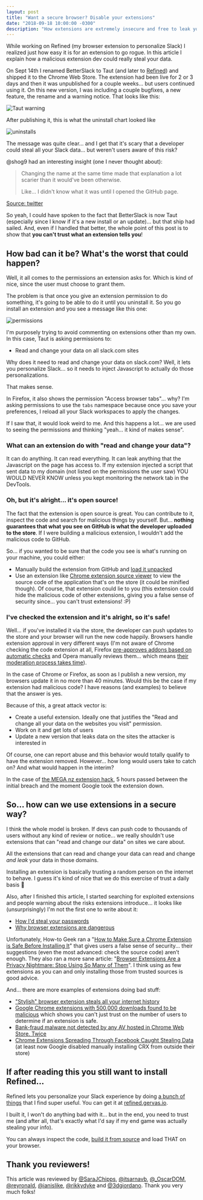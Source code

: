 ```yaml
---
layout: post
title: "Want a secure browser? Disable your extensions"
date: "2018-09-18 10:00:00 -0300"
description: "How extensions are extremely insecure and free to leak your data. Do you check their source code? Even when they are silently updated?"
---
```

While working on Refined (my browser extension to personalize Slack) I realized just how easy it is for an extension to go rogue. In this article I explain how a malicious extension dev could really steal your data.

<!--more-->

On Sept 14th I renamed BetterSlack to Taut (and later to [Refined](https://refined.gervas.io)) and shipped it to the Chrome Web Store. The extension had been live for 2 or 3 days and then it was unpublished for a couple weeks... but users continued using it. On this new version, I was including a couple bugfixes, a new feature, the rename and a warning notice. That looks like this:

![Taut warning](/public/images/tautWarning.png)

After publishing it, this is what the uninstall chart looked like

![uninstalls](/public/images/uninstalls.png)

The message was quite clear... and I get that it's scary that a developer could steal all your Slack data... but weren't users aware of this risk?

@shog9 had an interesting insight (one I never thought about):

> Changing the name at the same time made that explanation a lot scarier than it would've been otherwise.
>
> Like... I didn't know what it was until I opened the GitHub page.

[Source: twitter](https://twitter.com/shog9/status/1040977127238119429)

So yeah, I could have spoken to the fact that BetterSlack is now Taut (especially since I know if it's a new install or an update)... but that ship had sailed. And, even if I handled that better, the whole point of this post is to show that **you can't trust what an extension tells you**!

## How bad can it be? What's the worst that could happen?

Well, it all comes to the permissions an extension asks for. Which is kind of nice, since the user must choose to grant them.

The problem is that once you give an extension permission to do something, it's going to be able to do it until you uninstall it. So you go install an extension and you see a message like this one:

![permissions](/public/images/permissions.png)

I'm purposely trying to avoid commenting on extensions other than my own. In this case, Taut is asking permissions to:

* Read and change your data on all slack.com sites

Why does it need to read and change your data on slack.com? Well, it lets you personalize Slack... so it needs to inject Javascript to actually do those personalizations.

That makes sense.

In Firefox, it also shows the permission "Access browser tabs"... why? I'm asking permissions to use the `tabs` namespace because once you save your preferences, I reload all your Slack workspaces to apply the changes.

If I saw that, it would look weird to me. And this happens a lot... we are used to seeing the permissions and thinking "yeah... it kind of makes sense".

### What can an extension do with "read and change your data"?

It can do anything. It can read everything. It can leak anything that the Javascript on the page has access to. If my extension injected a script that sent data to my domain (not listed on the permissions the user saw) YOU WOULD NEVER KNOW unless you kept monitoring the network tab in the DevTools.

### Oh, but it's alright... it's open source!

The fact that the extension is open source is great. You can contribute to it, inspect the code and search for malicious things by yourself. But... **nothing guarantees that what you see on GitHub is what the developer uploaded to the store**. If I were building a malicious extension, I wouldn't add the malicious code to GitHub.

So... if you wanted to be sure that the code you see is what's running on your machine, you could either:

* Manually build the extension from GitHub and [load it unpacked](https://developer.chrome.com/docs/extensions/mv3/getstarted/#manifest)
* Use an extension like [Chrome extension source viewer](https://chrome.google.com/webstore/detail/chrome-extension-source-v/jifpbeccnghkjeaalbbjmodiffmgedin) to view the source code of the application that's on the store (it could be minified though). Of course, that extension could lie to you (this extension could hide the malicious code of other extensions, giving you a false sense of security since… you can't trust extensions! :P)

### I've checked the extension and it's alright, so it's safe!

Well... if you've installed it via the store, the developer can push updates to the store and your browser will run the new code happily. Browsers handle extension approval in very different ways (I'm not aware of Chrome checking the code extension at all, Firefox [pre-approves addons based on automatic checks](https://blog.mozilla.org/addons/2017/09/21/review-wait-times-get-shorter/) and Opera manually reviews them… which means [their moderation process takes time](https://forums.opera.com/topic/16609/very-long-extension-moderation-process)).

In the case of Chrome or Firefox, as soon as I publish a new version, my browsers update it in no more than 40 minutes. Would this be the case if my extension had malicious code? I have reasons (and examples) to believe that the answer is yes.

Because of this, a great attack vector is:

* Create a useful extension. Ideally one that justifies the "Read and change all your data on the websites you visit" permission.
* Work on it and get lots of users
* Update a new version that leaks data on the sites the attacker is interested in

Of course, one can report abuse and this behavior would totally qualify to have the extension removed. However... how long would users take to catch on? And what would happen in the interim?

In the case of [the MEGA nz extension hack](https://www.zdnet.com/article/mega-nz-chrome-extension-caught-stealing-passwords-cryptocurrency-private-keys/), 5 hours passed between the initial breach and the moment Google took the extension down.

## So... how can we use extensions in a secure way?

I think the whole model is broken. If devs can push code to thousands of users without any kind of review or notice... we really shouldn't use extensions that can "read and change our data" on sites we care about.

All the extensions that can read and change your data can read and change *and leak* your data in those domains.

Installing an extension is basically trusting a random person on the internet to behave. I guess it's kind of nice that we do this exercise of trust a daily basis :shrug:

Also, after I finished this article, I started searching for exploited extensions and people warning about the risks extensions introduce... it looks like (unsurprisingly) I'm not the first one to write about it:

* [How I'd steal your passwords](https://tgvashworth.com/2012/09/24/how-id-steal-your-passwords.html)
* [Why browser extensions are dangerous](https://iconnectdots.com/2017/08/browser-extensions-dangerous.html)

Unfortunately, How-to Geek ran a "[How to Make Sure a Chrome Extension is Safe Before Installing It](https://www.howtogeek.com/347429/how-to-make-sure-a-chrome-extension-is-safe-before-installing-it/)" that gives users a false sense of security... their suggestions (even the most advanced: check the source code) aren’t enough. They also ran a more sane article: "[Browser Extensions Are a Privacy Nightmare: Stop Using So Many of Them](https://www.howtogeek.com/188346/why-browser-extensions-can-be-dangerous-and-how-to-protect-yourself/)". I think using as few extensions as you can and only installing those from trusted sources is good advice.

And... there are more examples of extensions doing bad stuff:

* ["Stylish" browser extension steals all your internet history](https://robertheaton.com/2018/07/02/stylish-browser-extension-steals-your-internet-history/)
* [Google Chrome extensions with 500,000 downloads found to be malicious](https://arstechnica.com/information-technology/2018/01/500000-chrome-users-fall-prey-to-malicious-extensions-in-google-web-store/) which shows you can't just trust on the number of users to determine if an extension is safe.
* [Bank-fraud malware not detected by any AV hosted in Chrome Web Store. Twice](https://arstechnica.com/information-technology/2017/08/bank-fraud-malware-not-detected-by-any-av-hosted-in-chrome-web-store-twice/)
* [Chrome Extensions Spreading Through Facebook Caught Stealing Data](https://hackernoon.com/chrome-extensions-spreading-through-facebook-caught-stealing-data-4aa9fc3b3a06) (at least now Google disabled manually installing CRX from outside their store)

## If after reading this you still want to install Refined...

Refined lets you personalize your Slack experience by doing [a bunch of things](https://github.com/g3rv4/Refined/blob/master/README.md) that I find super useful. You can get it at [refined.gervas.io](https://refined.gervas.io).

I built it, I won't do anything bad with it... but in the end, you need to trust me (and after all, that's exactly what I'd say if my end game was actually stealing your info).

You can always inspect the code, [build it from source](https://github.com/g3rv4/Refined#build-from-source) and load THAT on your browser.

## Thank you reviewers!

This article was reviewed by [@SaraJChipps](https://twitter.com/SaraJChipps), [@itsarnavb](https://twitter.com/itsarnavb), [@_OscarDOM](https://twitter.com/_OscarDOM), [@reyronald](https://twitter.com/reyronald), [@ianislike](https://twitter.com/ianislike), [@rikkydyke](https://twitter.com/rikkydyke) and [@3dgiordano](https://twitter.com/3dgiordano). Thank you very much folks!
